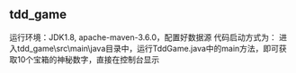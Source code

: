 ## tdd_game
运行环境：JDK1.8, apache-maven-3.6.0，配置好数据源
代码启动方式为：
进入tdd_game\src\main\java目录中，运行TddGame.java中的main方法，即可获取10个宝箱的神秘数字，直接在控制台显示
